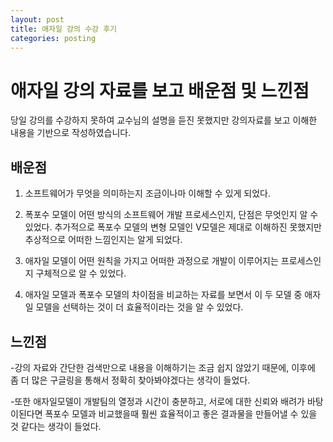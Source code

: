 ```yaml
---
layout: post
title: 애자일 강의 수강 후기
categories: posting
---
```

# 애자일 강의 자료를 보고 배운점 및 느낀점
당일 강의를 수강하지 못하여 교수님의 설명을 듣진 못했지만 강의자료를 보고 이해한 내용을 기반으로 작성하였습니다.

## 배운점
1) 소프트웨어가 무엇을 의미하는지 조금이나마 이해할 수 있게 되었다.

2) 폭포수 모델이 어떤 방식의 소프트웨어 개발 프로세스인지, 단점은 무엇인지 알 수 있었다. 추가적으로 폭포수 모델의 변형 모델인 V모델은 제대로 이해하진 못했지만 추상적으로 어떠한 느낌인지는 알게 되었다.

3) 애자일 모델이  어떤 원칙을 가지고 어떠한 과정으로 개발이 이루어지는 프로세스인지 구체적으로 알 수 있었다.

4) 애자일 모델과 폭포수 모델의 차이점을 비교하는 자료를 보면서 이 두 모델 중 애자일 모델을 선택하는 것이 더 효율적이라는 것을 알 수 있었다.

## 느낀점
-강의 자료와 간단한 검색만으로 내용을 이해하기는 조금 쉽지 않았기 때문에, 이후에 좀 더 많은 구글링을 통해서 정확히 찾아봐야겠다는 생각이 들었다.
 
-또한 애자일모델이 개발팀의 열정과 시간이 충분하고, 서로에 대한 신뢰와 배려가 바탕이된다면 폭포수 모델과 비교했을때 훨씬 효율적이고 좋은 결과물을 만들어낼 수 있을 것 같다는 생각이 들었다.